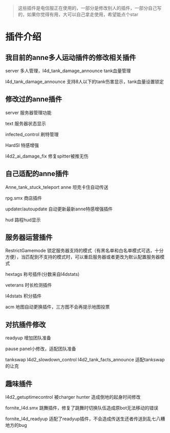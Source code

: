 > 这些插件是电信服正在使用的，一部分是修改别人的插件，一部分自己写的，如果你觉得有用，大可以自己拿走使用，希望能点个star

# 插件介绍

## 我目前的anne多人运动插件的修改相关插件

server 多人管理，l4d_tank_damage_announce tank血量管理

l4d_tank_damage_announce 支持8人以下的tank伤害显示，tank血量设置锁定

## 修改过的anne插件

server 服务器管理功能

text 服务器状态显示

infected_control 刷特管理

HardSI 特感增强

l4d2_ai_damage_fix 修复spitter被推无伤

## 自己适配的anne插件

Anne_tank_stuck_teleport anne 坦克卡住自动传送

rpg.smx 商店插件

updater/autoupdate 自动更新最新anne特感增强插件

hud 路程hud显示

## 服务器运营插件
RestrictGamemode 锁定服务器支持的模式（有黑名单和白名单模式可选，十分方便），当匹配到不支持的模式时，可以重启服务器或者更改为默认配置服务器模式

hextags 称号插件(分数来自l4dstats)

veterans 时长检测插件

l4dstats 积分插件

acm 地图自动更换插件，三方图不会再提示地图投票

## 对抗插件修改

readyup 增加团队准备

pause panel小修改，适配团队准备

tankswap l4d2_slowdown_control l4d2_tank_facts_announce 适配tankswap的让克

## 趣味插件

l4d2_getuptimecontrol 被charger hunter 造成倒地的起身时间修改

fornite_l4d.smx 跳舞插件，修复了跳舞时切换队伍造成原bot无法移动的错误

fornite_l4d_readyup 适配了readyup插件，不会造成传送生还者传送到乱七八糟地方的bug
